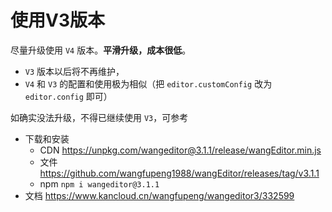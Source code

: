 # 使用V3版本

尽量升级使用 `V4` 版本。**平滑升级，成本很低**。

- `V3` 版本以后将不再维护，
- `V4` 和 `V3` 的配置和使用极为相似（把 `editor.customConfig` 改为 `editor.config` 即可）

如确实没法升级，不得已继续使用 `V3`，可参考

- 下载和安装
    - CDN https://unpkg.com/wangeditor@3.1.1/release/wangEditor.min.js
    - 文件 https://github.com/wangfupeng1988/wangEditor/releases/tag/v3.1.1
    - npm `npm i wangeditor@3.1.1`
- 文档 https://www.kancloud.cn/wangfupeng/wangeditor3/332599
